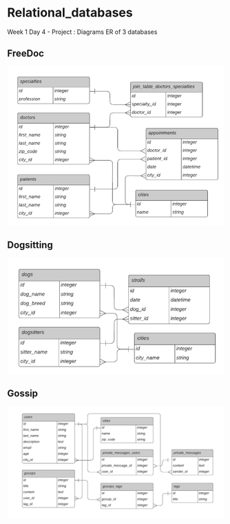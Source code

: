 # Relational_databases
Week 1 Day 4 - Project : Diagrams ER of 3 databases

## FreeDoc

<img src=/Diagram_FreeDoc.png width="600">

## Dogsitting

<img src=/Diagram_Dogsitting.png width="600">

## Gossip

<img src=/Diagram_Gossip.png width="900">
